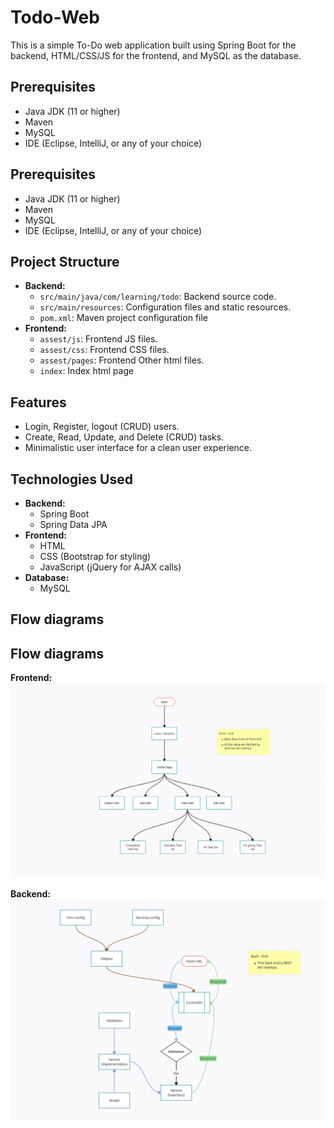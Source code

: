 #  Todo-Web
This is a simple To-Do web application built using Spring Boot for the backend, HTML/CSS/JS for the frontend, and MySQL as the database.

## Prerequisites
-   Java JDK (11 or higher)
-   Maven
-   MySQL
-   IDE (Eclipse, IntelliJ, or any of your choice)

## Prerequisites
-   Java JDK (11 or higher)
-   Maven
-   MySQL
-   IDE (Eclipse, IntelliJ, or any of your choice)

## Project Structure
- **Backend:**
	-   `src/main/java/com/learning/todo`: Backend source code.
	-   `src/main/resources`: Configuration files and static resources.
	-   `pom.xml`: Maven project configuration file
- **Frontend:**
    - `assest/js`: Frontend JS files.
	- `assest/css`: Frontend CSS files.
	- `assest/pages`: Frontend Other html files.
	- `index`: Index html page

## Features
-  Login, Register, logout (CRUD) users.
-  Create, Read, Update, and Delete (CRUD) tasks.
-   Minimalistic user interface for a clean user experience.

## Technologies Used
-   **Backend:**
    -   Spring Boot
    -   Spring Data JPA
-   **Frontend:**
    -   HTML
    -   CSS (Bootstrap for styling)
    -   JavaScript (jQuery for AJAX calls)
-   **Database:**
    -   MySQL


## Flow diagrams


## Flow diagrams

**Frontend:**
![Frontend Flow Diagram](https://github.com/Kishore1607/Todo-Web/blob/main/assets/Screenshot%202024-01-10%20at%2012.08.25%20PM.png?raw=true)

**Backend:**
![Backend Flow Diagram](https://github.com/Kishore1607/Todo-Web/blob/main/assets/Screenshot%202024-01-10%20at%2012.28.08%20PM.png?raw=true)
